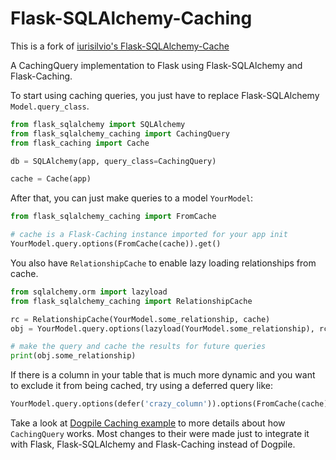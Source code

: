 Flask-SQLAlchemy-Caching
========================

This is a fork of [iurisilvio's Flask-SQLAlchemy-Cache](https://github.com/iurisilvio/Flask-SQLAlchemy-Cache)

A CachingQuery implementation to Flask using Flask-SQLAlchemy and Flask-Caching.

To start using caching queries, you just have to replace Flask-SQLAlchemy `Model.query_class`.

```python
from flask_sqlalchemy import SQLAlchemy
from flask_sqlalchemy_caching import CachingQuery
from flask_caching import Cache

db = SQLAlchemy(app, query_class=CachingQuery)

cache = Cache(app)
```

After that, you can just make queries to a model `YourModel`:

```python
from flask_sqlalchemy_caching import FromCache

# cache is a Flask-Caching instance imported for your app init
YourModel.query.options(FromCache(cache)).get()
```

You also have `RelationshipCache` to enable lazy loading relationships from
cache.

```python
from sqlalchemy.orm import lazyload
from flask_sqlalchemy_caching import RelationshipCache

rc = RelationshipCache(YourModel.some_relationship, cache)
obj = YourModel.query.options(lazyload(YourModel.some_relationship), rc).get()

# make the query and cache the results for future queries
print(obj.some_relationship)
```

If there is a column in your table that is much more dynamic and you want to exclude it from
being cached, try using a deferred query like:
```python
YourModel.query.options(defer('crazy_column')).options(FromCache(cache)).get()
```

Take a look at [Dogpile Caching example][] to more details about how
`CachingQuery` works. Most changes to their were made just to integrate it
with Flask, Flask-SQLAlchemy and Flask-Caching instead of Dogpile.

[Dogpile Caching example]: http://docs.sqlalchemy.org/en/latest/orm/examples.html?highlight=dogpile#module-examples.dogpile_caching
